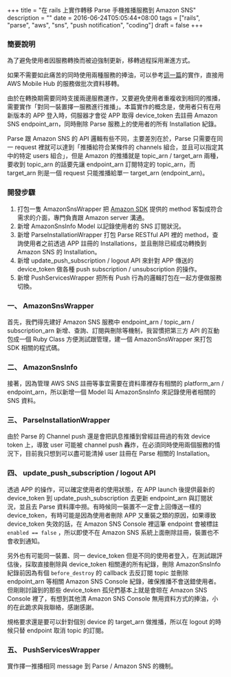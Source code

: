+++
title = "在 rails 上實作轉移 Parse 手機推播服務到 Amazon SNS"
description = ""
date = 2016-06-24T05:05:44+08:00
tags = ["rails", "parse", "aws", "sns", "push notification", "coding"]
draft = false
+++

### 簡要說明

為了避免使用者因服務轉換而被迫強制更新，移轉過程採用漸進方式。

如果不需要如此痛苦的同時使用兩種服務的捧油，可以參考[這一篇](https://mobile.awsblog.com/post/Tx3NE69QDHI7LJK/Migrating-from-Parse-Push-to-Amazon-SNS)的實作，直接用 AWS Mobile Hub 的服務做批次資料移轉。

由於在轉換期需要同時支援兩邊服務運作，又要避免使用者重複收到相同的推播，需要實作「對同一裝置擇一服務進行推播」。本篇實作的概念是，使用者只有在用新版本的 APP 登入時，伺服器才會從 APP 取得 device_token 去註冊 Amazon SNS endpoint_arn，同時刪除 Parse 服務上的使用者的所有 Installation 紀錄。

Parse 跟 Amazon SNS 的 API 邏輯有些不同，主要差別在於，Parse 只需要在同一 request 裡就可以達到「推播給符合某條件的 channels 組合，並且可以指定其中的特定 users 組合」，但是 Amazon 的推播就是 topic_arn / target_arn 兩種，要收到 topic_arn 的話要先讓 endpoint_arn 訂閱特定的 topic_arn，而 target_arn 則是一個 request 只能推播給單一 target_arn (endpoint_arn)。

### 開發步驟

1.  打包一隻 AmazonSnsWrapper 把 [Amazon SDK](http://docs.aws.amazon.com/sdkforruby/api/Aws/SNS.html) 提供的 method 客製成符合需求的介面，專門負責跟 Amazon server 溝通。
2.  新增 AmazonSnsInfo Model 以記錄使用者的 SNS 訂閱狀況。
3.  新增 ParseInstallationWrapper 打包 Parse RESTful API 裡的 method，查詢使用者之前透過 APP 註冊的 Installations，並且刪除已經成功轉換到 Amazon SNS 的 Installation。
4.  新增 update_push_subscription / logout API 來針對 APP 傳送的 device_token 做各種 push subscription / unsubscription 的操作。
5.  新增 PushServicesWrapper 把所有 Push 行為的邏輯打包在一起方便做服務切換。

### 一、 AmazonSnsWrapper

首先，我們得先建好 Amazon SNS 服務中 endpoint_arn / topic_arn / subscription_arn 新增、查詢、訂閱與刪除等機制，我習慣把第三方 API 的互動包成一個 Ruby Class 方便測試跟管理，建一個 AmazonSnsWrapper 來打包 SDK 相關的程式碼。

### 二、 AmazonSnsInfo

接著，因為管理 AWS SNS 註冊等事宜需要在資料庫裡存有相關的 platform_arn / endpoint_arn，所以新增一個 Model 叫 AmazonSnsInfo 來記錄使用者相關的 SNS 資料。

### 三、 ParseInstallationWrapper

由於 Parse 的 Channel push 還是會把訊息推播到曾經註冊過的有效 device token 上，導致 user 可能被 channel push 轟炸，在必須同時使用兩個服務的情況下，目前我只想到可以盡可能清掉 user 註冊在 Parse 相關的 Installation。

### 四、 update_push_subscription / logout API

透過 APP 的操作，可以確定使用者的使用狀態，在 APP launch 後提供最新的 device_token 到 update_push_subscription 去更新 endpoint_arn 與訂閱狀況，並且去 Parse 資料庫中撈。有時候同一裝置不一定會上回傳送一樣的 device_token，有時可能是因為使用者刪除 APP 又重裝之類的原因，如果導致 device_token 失效的話，在 Amazon SNS Console 裡這筆 endpoint 會被標註 `enabled == false` ，所以即使不在 Amazon SNS 系統上面刪除註冊，裝置也不會收到通知。

另外也有可能同一裝置、同一 device_token 但是不同的使用者登入，在測試跟評估後，採取直接刪除與 device_token 相關連的所有紀錄，刪除 AmazonSnsInfo 紀錄前因為有個 `before_destroy` 的 callback 去反訂閱 topic 並刪除 endpoint_arn 等相關 Amazon SNS Console 紀錄，確保推播不會送錯使用者。但剛剛討論到的那些 device_token 孤兒們基本上就是會晾在 Amazon SNS Console 裡了，有想到其他清 Amazon SNS Console 無用資料方式的捧油，小的在此跪求與我聯絡，感謝感謝。

規格要求還是要可以針對個別 device 的 target_arn 做推播，所以在 logout 的時候只替 endpoint 取消 topic 的訂閱。

### 五、 PushServicesWrapper

實作擇一推播相同 message 到 Parse / Amazon SNS 的機制。
